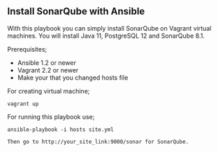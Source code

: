## Install SonarQube with Ansible


With this playbook you can simply install SonarQube on Vagrant virtual machines. You will install Java 11, PostgreSQL 12 and SonarQube 8.1.

Prerequisites;

- Ansible 1.2 or newer
- Vagrant 2.2 or newer
- Make your that you changed hosts file

For creating virtual machine;

    vagrant up


For running this playbook use;

    ansible-playbook -i hosts site.yml

    Then go to http://your_site_link:9000/sonar for SonarQube.
